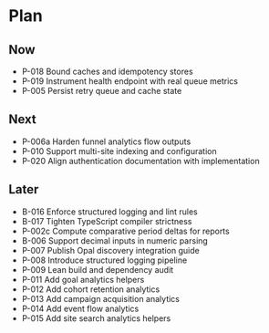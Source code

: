 # Plan

## Now
- P-018 Bound caches and idempotency stores
- P-019 Instrument health endpoint with real queue metrics
- P-005 Persist retry queue and cache state

## Next
- P-006a Harden funnel analytics flow outputs
- P-010 Support multi-site indexing and configuration
- P-020 Align authentication documentation with implementation

## Later
- B-016 Enforce structured logging and lint rules
- B-017 Tighten TypeScript compiler strictness
- P-002c Compute comparative period deltas for reports
- B-006 Support decimal inputs in numeric parsing
- P-007 Publish Opal discovery integration guide
- P-008 Introduce structured logging pipeline
- P-009 Lean build and dependency audit
- P-011 Add goal analytics helpers
- P-012 Add cohort retention analytics
- P-013 Add campaign acquisition analytics
- P-014 Add event flow analytics
- P-015 Add site search analytics helpers

